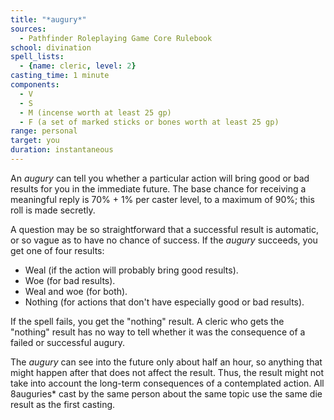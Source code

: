 ```yaml
---
title: "*augury*"
sources:
  - Pathfinder Roleplaying Game Core Rulebook
school: divination
spell_lists:
  - {name: cleric, level: 2}
casting_time: 1 minute
components:
  - V
  - S
  - M (incense worth at least 25 gp)
  - F (a set of marked sticks or bones worth at least 25 gp)
range: personal
target: you
duration: instantaneous
---
```


An *augury* can tell you whether a particular action will bring good or bad results for you in the immediate future. The base chance for receiving a meaningful reply is 70% + 1% per caster level, to a maximum of 90%; this roll is made secretly.

A question may be so straightforward that a successful result is automatic, or so vague as to have no chance of success. If the *augury* succeeds, you get one of four results:

- Weal (if the action will probably bring good results).
- Woe (for bad results).
- Weal and woe (for both).
- Nothing (for actions that don't have especially good or bad results).

If the spell fails, you get the "nothing" result. A cleric who gets the "nothing" result has no way to tell whether it was the consequence of a failed or successful augury.

The *augury* can see into the future only about half an hour, so anything that might happen after that does not affect the result. Thus, the result might not take into account the long-term consequences of a contemplated action. All 8auguries* cast by the same person about the same topic use the same die result as the first casting.
